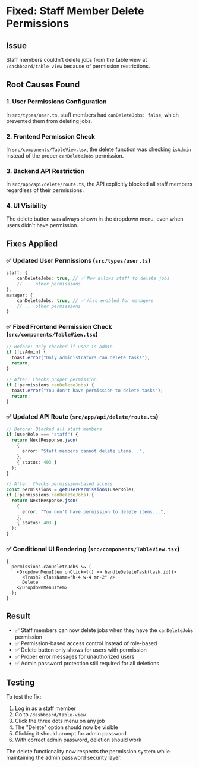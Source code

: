 # Fixed: Staff Member Delete Permissions

## Issue

Staff members couldn't delete jobs from the table view at `/dashboard/table-view` because of permission restrictions.

## Root Causes Found

### 1. User Permissions Configuration

In `src/types/user.ts`, staff members had `canDeleteJobs: false`, which prevented them from deleting jobs.

### 2. Frontend Permission Check

In `src/components/TableView.tsx`, the delete function was checking `isAdmin` instead of the proper `canDeleteJobs` permission.

### 3. Backend API Restriction

In `src/app/api/delete/route.ts`, the API explicitly blocked all staff members regardless of their permissions.

### 4. UI Visibility

The delete button was always shown in the dropdown menu, even when users didn't have permission.

## Fixes Applied

### ✅ Updated User Permissions (`src/types/user.ts`)

```typescript
staff: {
    canDeleteJobs: true, // ✅ Now allows staff to delete jobs
    // ... other permissions
},
manager: {
    canDeleteJobs: true, // ✅ Also enabled for managers
    // ... other permissions
}
```

### ✅ Fixed Frontend Permission Check (`src/components/TableView.tsx`)

```typescript
// Before: Only checked if user is admin
if (!isAdmin) {
  toast.error("Only administrators can delete tasks");
  return;
}

// After: Checks proper permission
if (!permissions.canDeleteJobs) {
  toast.error("You don't have permission to delete tasks");
  return;
}
```

### ✅ Updated API Route (`src/app/api/delete/route.ts`)

```typescript
// Before: Blocked all staff members
if (userRole === "staff") {
  return NextResponse.json(
    {
      error: "Staff members cannot delete items...",
    },
    { status: 403 }
  );
}

// After: Checks permission-based access
const permissions = getUserPermissions(userRole);
if (!permissions.canDeleteJobs) {
  return NextResponse.json(
    {
      error: "You don't have permission to delete items...",
    },
    { status: 403 }
  );
}
```

### ✅ Conditional UI Rendering (`src/components/TableView.tsx`)

```tsx
{
  permissions.canDeleteJobs && (
    <DropdownMenuItem onClick={() => handleDeleteTask(task.id)}>
      <Trash2 className="h-4 w-4 mr-2" />
      Delete
    </DropdownMenuItem>
  );
}
```

## Result

- ✅ Staff members can now delete jobs when they have the `canDeleteJobs` permission
- ✅ Permission-based access control instead of role-based
- ✅ Delete button only shows for users with permission
- ✅ Proper error messages for unauthorized users
- ✅ Admin password protection still required for all deletions

## Testing

To test the fix:

1. Log in as a staff member
2. Go to `/dashboard/table-view`
3. Click the three dots menu on any job
4. The "Delete" option should now be visible
5. Clicking it should prompt for admin password
6. With correct admin password, deletion should work

The delete functionality now respects the permission system while maintaining the admin password security layer.
